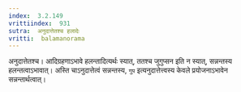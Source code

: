 ```yaml
---
index:  3.2.149
vrittiindex:  931
sutra:  अनुदात्तेतश्च हलादेः
vritti:  balamanorama 
---
```


अनुदात्तेतश्च। आदिग्रहणाऽभावे हलन्तादित्यर्थः स्यात्, ततश्च जुगुप्सन इति न स्यात्, सन्नन्तस्य हलन्तत्वाऽभावात्। अस्ति चाऽनुदात्तेत्वं सन्नन्तस्य, `गुप` इत्यनुदात्तेत्त्वस्य केवले प्रयोजनाऽभावेन सन्नन्तार्थत्वात्। 

